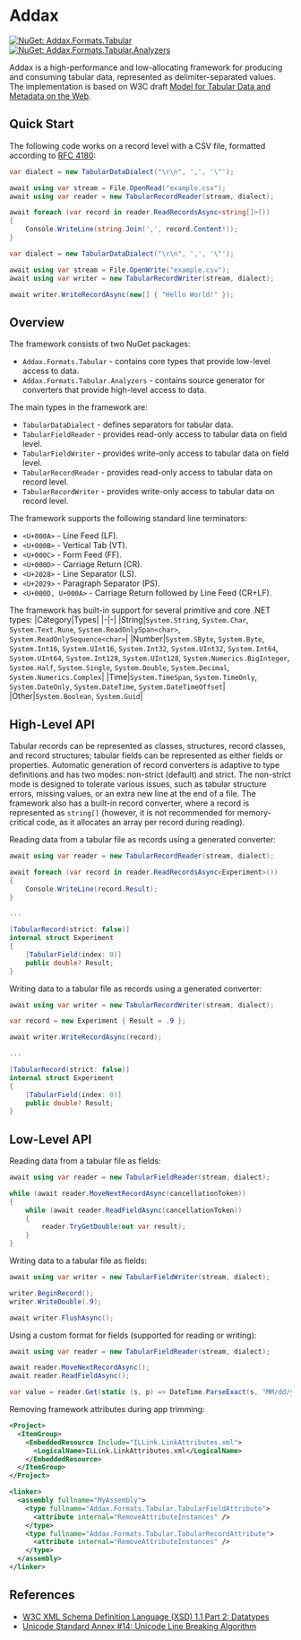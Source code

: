 # Addax

[![NuGet: Addax.Formats.Tabular](https://img.shields.io/nuget/vpre/Addax.Formats.Tabular.svg?style=flat&label=nuget%3A%20Addax.Formats.Tabular)](https://www.nuget.org/packages/Addax.Formats.Tabular)
[![NuGet: Addax.Formats.Tabular.Analyzers](https://img.shields.io/nuget/vpre/Addax.Formats.Tabular.svg?style=flat&label=nuget%3A%20Addax.Formats.Tabular.Analyzers)](https://www.nuget.org/packages/Addax.Formats.Tabular.Analyzers)

Addax is a high-performance and low-allocating framework for producing and consuming tabular data, represented as delimiter-separated values. The implementation is based on W3C draft [Model for Tabular Data and Metadata on the Web](https://w3c.github.io/csvw/syntax).

## Quick Start

The following code works on a record level with a CSV file, formatted according to [RFC 4180](https://ietf.org/rfc/rfc4180.html):

```cs
var dialect = new TabularDataDialect("\r\n", ',', '\"');

await using var stream = File.OpenRead("example.csv");
await using var reader = new TabularRecordReader(stream, dialect);

await foreach (var record in reader.ReadRecordsAsync<string[]>())
{
    Console.WriteLine(string.Join(',', record.Content!));
}
```
```cs
var dialect = new TabularDataDialect("\r\n", ',', '\"');

await using var stream = File.OpenWrite("example.csv");
await using var writer = new TabularRecordWriter(stream, dialect);

await writer.WriteRecordAsync(new[] { "Hello World!" });
```

## Overview

The framework consists of two NuGet packages:
- `Addax.Formats.Tabular` - contains core types that provide low-level access to data.
- `Addax.Formats.Tabular.Analyzers` - contains source generator for converters that provide high-level access to data.

The main types in the framework are:
- `TabularDataDialect` - defines separators for tabular data.
- `TabularFieldReader` - provides read-only access to tabular data on field level.
- `TabularFieldWriter` - provides write-only access to tabular data on field level.
- `TabularRecordReader` - provides read-only access to tabular data on record level.
- `TabularRecordWriter` - provides write-only access to tabular data on record level.

The framework supports the following standard line terminators:
- `<U+000A>` - Line Feed (LF).
- `<U+000B>` - Vertical Tab (VT).
- `<U+000C>` - Form Feed (FF).
- `<U+000D>` - Carriage Return (CR).
- `<U+2028>` - Line Separator (LS).
- `<U+2029>` - Paragraph Separator (PS).
- `<U+000D, U+000A>` - Carriage Return followed by Line Feed (CR+LF).

The framework has built-in support for several primitive and core .NET types:
|Category|Types|
|-|-|
|String|`System.String`, `System.Char`, `System.Text.Rune`, `System.ReadOnlySpan<char>`, `System.ReadOnlySequence<char>`|
|Number|`System.SByte`, `System.Byte`, `System.Int16`, `System.UInt16`, `System.Int32`, `System.UInt32`, `System.Int64`, `System.UInt64`, `System.Int128`, `System.UInt128`, `System.Numerics.BigInteger`, `System.Half`, `System.Single`, `System.Double`, `System.Decimal`, `System.Numerics.Complex`|
|Time|`System.TimeSpan`, `System.TimeOnly`, `System.DateOnly`, `System.DateTime`, `System.DateTimeOffset`|
|Other|`System.Boolean`, `System.Guid`|

## High-Level API

Tabular records can be represented as classes, structures, record classes, and record structures; tabular fields can be represented as either fields or properties. Automatic generation of record converters is adaptive to type definitions and has two modes: non-strict (default) and strict. The non-strict mode is designed to tolerate various issues, such as tabular structure errors, missing values, or an extra new line at the end of a file. The framework also has a built-in record converter, where a record is represented as `string[]` (however, it is not recommended for memory-critical code, as it allocates an array per record during reading).

Reading data from a tabular file as records using a generated converter:

```cs
await using var reader = new TabularRecordReader(stream, dialect);

await foreach (var record in reader.ReadRecordsAsync<Experiment>())
{
    Console.WriteLine(record.Result);
}

...

[TabularRecord(strict: false)]
internal struct Experiment
{
    [TabularField(index: 0)]
    public double? Result;
}
```

Writing data to a tabular file as records using a generated converter:

```cs
await using var writer = new TabularRecordWriter(stream, dialect);

var record = new Experiment { Result = .9 };

await writer.WriteRecordAsync(record);

...

[TabularRecord(strict: false)]
internal struct Experiment
{
    [TabularField(index: 0)]
    public double? Result;
}
```

## Low-Level API

Reading data from a tabular file as fields:

```cs
await using var reader = new TabularFieldReader(stream, dialect);

while (await reader.MoveNextRecordAsync(cancellationToken))
{
    while (await reader.ReadFieldAsync(cancellationToken))
    {
        reader.TryGetDouble(out var result);
    }
}
```

Writing data to a tabular file as fields:

```cs
await using var writer = new TabularFieldWriter(stream, dialect);

writer.BeginRecord();
writer.WriteDouble(.9);

await writer.FlushAsync();
```

Using a custom format for fields (supported for reading or writing):

```cs
await using var reader = new TabularFieldReader(stream, dialect);

await reader.MoveNextRecordAsync();
await reader.ReadFieldAsync();

var value = reader.Get(static (s, p) => DateTime.ParseExact(s, "MM/dd/yyyy", p));
```

Removing framework attributes during app trimming:

```xml
<Project>
  <ItemGroup>
    <EmbeddedResource Include="ILLink.LinkAttributes.xml">
      <LogicalName>ILLink.LinkAttributes.xml</LogicalName>
    </EmbeddedResource>
  </ItemGroup>
</Project>
```
```xml
<linker>
  <assembly fullname="MyAssembly">
    <type fullname="Addax.Formats.Tabular.TabularFieldAttribute">
      <attribute internal="RemoveAttributeInstances" />
    </type>
    <type fullname="Addax.Formats.Tabular.TabularRecordAttribute">
      <attribute internal="RemoveAttributeInstances" />
    </type>
  </assembly>
</linker>
```

## References

- [W3C XML Schema Definition Language (XSD) 1.1 Part 2: Datatypes](https://w3.org/tr/2012/rec-xmlschema11-2-20120405)
- [Unicode Standard Annex #14: Unicode Line Breaking Algorithm](https://www.unicode.org/reports/tr14/tr14-49.html)
